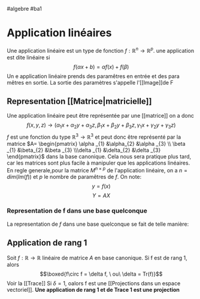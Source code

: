 #algebre #ba1
# Application linéaires
Une application linéaire est un type de fonction $f:\mathbb{R}^{n} \to\mathbb{R}^{p}$.
une application est dite linéaire si $$f(\alpha x +b)=\alpha f(x) + f(\beta)$$
Un e application linéaire prends des paramêtres en entrée et des para mêtres en sortie. La sortie des paramètres s'appelle l'[[Image]]de F
## Representation [[Matrice|matricielle]]
Une application linéaire peut être représentée par une [[matrice]] on a donc
$$f(x,y,z)\to (\alpha _{1}x+\alpha _{2}y+\alpha _{3}z,
\beta _{1}x+\beta _{2}y+\beta _{3}z,
\gamma _{1}x+\gamma _{2}y+\gamma _{3}z) $$
$f$ est une fonction du type $\mathbb{R}^{3}\to \mathbb{R}^{3}$
et peut donc être représenté par la matrice $A= \begin{pmatrix} \alpha _{1} &\alpha_{2} &\alpha _{3} \\ \beta _{1} &\beta_{2} &\beta _{3} \\\delta _{1} &\delta_{2} &\delta _{3} \end{pmatrix}$ dans la base canonique. Cela nous sera pratique plus tard, car les matrices sont plus facile à manipuler que les applications linéaires. En regle generale,pour la matrice $M^{n\times p}$ de l'application linéaire, on a $n = dim(Im(f))$ et $p$ le nombre de paramêtres de $f$. On note: $$y = f(x)$$
$$Y =AX$$
### Representation de f dans une base quelconque
La representation de $f$ dans une base quelconque se fait de telle manière:
## Application de rang 1 
Soit $f:\mathbb{R} \to \mathbb{R}$ linéaire de matrice $A$ en base canonique.
Si f est de rang 1, alors
$$\boxed{f\circ f = \delta f, \ ou\ \delta = Tr(f)}$$
Voir la [[Trace]]
Si $\delta =1$, oalors f est une [[Projections dans un espace vectoriel]]. __Une application de rang 1 et de Trace 1 est une projection__